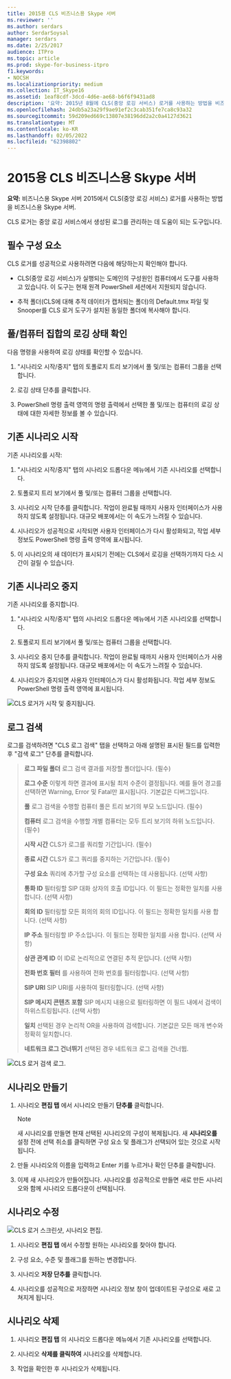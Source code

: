 ```yaml
---
title: 2015용 CLS 비즈니스용 Skype 서버
ms.reviewer: ''
ms.author: serdars
author: SerdarSoysal
manager: serdars
ms.date: 2/25/2017
audience: ITPro
ms.topic: article
ms.prod: skype-for-business-itpro
f1.keywords:
- NOCSH
ms.localizationpriority: medium
ms.collection: IT_Skype16
ms.assetid: 1eaf8cdf-3dcd-4d6e-ae68-b6f6f9431ad8
description: '요약: 2015년 8월에 CLS(중앙 로깅 서비스) 로거를 사용하는 방법을 비즈니스용 Skype 서버 있습니다.'
ms.openlocfilehash: 24db5a23a29f9ae91ef2c3cab351fe7ca8c93a32
ms.sourcegitcommit: 59d209ed669c13807e38196dd2a2c0a4127d3621
ms.translationtype: MT
ms.contentlocale: ko-KR
ms.lasthandoff: 02/05/2022
ms.locfileid: "62398802"
---
```

# <a name="cls-logger-for-skype-for-business-server-2015"></a>2015용 CLS 비즈니스용 Skype 서버
 
**요약:** 비즈니스용 Skype 서버 2015에서 CLS(중앙 로깅 서비스) 로거를 사용하는 방법을 비즈니스용 Skype 서버.
  
CLS 로거는 중앙 로깅 서비스에서 생성된 로그를 관리하는 데 도움이 되는 도구입니다.
  
## <a name="prerequisites"></a>필수 구성 요소

CLS 로거를 성공적으로 사용하려면 다음에 해당하는지 확인해야 합니다.
  
- CLS(중앙 로깅 서비스)가 실행되는 도메인의 구성원인 컴퓨터에서 도구를 사용하고 있습니다. 이 도구는 현재 원격 PowerShell 세션에서 지원되지 않습니다.
    
- 추적 폴더(CLS에 대해 추적 데이터가 캡처되는 폴더)의 Default.tmx 파일 및 Snooper를 CLS 로거 도구가 설치된 동일한 폴더에 복사해야 합니다.
    
## <a name="check-the-logging-status-of-a-set-of-poolscomputers"></a>풀/컴퓨터 집합의 로깅 상태 확인

다음 명령을 사용하여 로깅 상태를 확인할 수 있습니다.
  
1. "시나리오 시작/중지" 탭의 토폴로지 트리 보기에서 풀 및/또는 컴퓨터 그룹을 선택합니다.
    
2. 로깅 상태 단추를 클릭합니다.
    
3. PowerShell 명령 출력 영역의 명령 출력에서 선택한 풀 및/또는 컴퓨터의 로깅 상태에 대한 자세한 정보를 볼 수 있습니다.
    
## <a name="start-an-existing-scenario"></a>기존 시나리오 시작

기존 시나리오를 시작:
  
1. "시나리오 시작/중지" 탭의 시나리오 드롭다운 메뉴에서 기존 시나리오를 선택합니다.
    
2. 토폴로지 트리 보기에서 풀 및/또는 컴퓨터 그룹을 선택합니다.
    
3. 시나리오 시작 단추를 클릭합니다. 작업이 완료될 때까지 사용자 인터페이스가 사용하지 않도록 설정됩니다. 대규모 배포에서는 이 속도가 느려질 수 있습니다.
    
4. 시나리오가 성공적으로 시작되면 사용자 인터페이스가 다시 활성화되고, 작업 세부 정보도 PowerShell 명령 출력 영역에 표시됩니다.
    
5. 이 시나리오의 새 데이터가 표시되기 전에는 CLS에서 로깅을 선택하기까지 다소 시간이 걸릴 수 있습니다.
    
## <a name="stop-an-existing-scenario"></a>기존 시나리오 중지

기존 시나리오를 중지합니다.
  
1. "시나리오 시작/중지" 탭의 시나리오 드롭다운 메뉴에서 기존 시나리오를 선택합니다.
    
2. 토폴로지 트리 보기에서 풀 및/또는 컴퓨터 그룹을 선택합니다.
    
3. 시나리오 중지 단추를 클릭합니다. 작업이 완료될 때까지 사용자 인터페이스가 사용하지 않도록 설정됩니다. 대규모 배포에서는 이 속도가 느려질 수 있습니다.
    
4. 시나리오가 중지되면 사용자 인터페이스가 다시 활성화됩니다. 작업 세부 정보도 PowerShell 명령 출력 영역에 표시됩니다.
    
![CLS 로거가 시작 및 중지됩니다.](../../media/2c4a36c2-b5db-4550-a3b3-41f18e0e2f0c.png)
  
## <a name="search-for-logs"></a>로그 검색

로그를 검색하려면 "CLS 로그 검색" 탭을 선택하고 아래 설명된 표시된 필드를 입력한 후 "검색 로그" 단추를 클릭합니다.
  
> **로그 파일 폴더** 로그 검색 결과를 저장할 폴더입니다. (필수)
> 
> **로그 수준** 이렇게 하면 결과에 표시될 최저 수준이 결정됩니다. 예를 들어 경고를 선택하면 Warning, Error 및 Fatal만 표시됩니다. 기본값은 디버그입니다.
> 
> **풀** 로그 검색을 수행할 컴퓨터 풀은 트리 보기의 부모 노드입니다. (필수)
> 
> **컴퓨터** 로그 검색을 수행할 개별 컴퓨터는 모두 트리 보기의 하위 노드입니다. (필수)
> 
> **시작 시간** CLS가 로그를 쿼리할 기간입니다. (필수)
> 
> **종료 시간** CLS가 로그 쿼리를 중지하는 기간입니다. (필수)
> 
> **구성 요소** 쿼리에 추가할 구성 요소를 선택하는 데 사용됩니다. (선택 사항)
> 
> **통화 ID** 필터링할 SIP 대화 상자의 호출 ID입니다. 이 필드는 정확한 일치를 사용 합니다. (선택 사항)
> 
> **회의 ID** 필터링할 모든 회의의 회의 ID입니다. 이 필드는 정확한 일치를 사용 합니다. (선택 사항)
> 
> **IP 주소** 필터링할 IP 주소입니다. 이 필드는 정확한 일치를 사용 합니다. (선택 사항)
> 
> **상관 관계 ID** 이 ID로 논리적으로 연결된 추적 문입니다. (선택 사항)
> 
> **전화 번호 필터** 를 사용하여 전화 번호를 필터링합니다. (선택 사항)
> 
> **SIP URI** SIP URI를 사용하여 필터링합니다. (선택 사항)
> 
> **SIP 메시지 콘텐츠 포함** SIP 메시지 내용으로 필터링하면 이 필드 내에서 검색이 하위스트링됩니다. (선택 사항)
> 
> **일치** 선택된 경우 논리적 OR을 사용하여 검색합니다. 기본값은 모든 매개 변수와 정확히 일치합니다.
> 
> **네트워크 로그 건너뛰기** 선택된 경우 네트워크 로그 검색을 건너뜁.
    
![CLS 로거 검색 로그.](../../media/5793ea3c-6f5f-40ef-8b53-100da831eedf.png)
  
## <a name="create-a-scenario"></a>시나리오 만들기

1. 시나리오 **편집 탭** 에서 시나리오 만들기 **단추를** 클릭합니다.
    
    > [!NOTE]
    > 새 시나리오를 만들면 현재 선택된 시나리오의 구성이 복제됩니다. 새 **시나리오를** 설정 전에 선택 취소를 클릭하면 구성 요소 및 플래그가 선택되어 있는 것으로 시작됩니다.
  
2. 만들 시나리오의 이름을 입력하고 Enter 키를 누르거나 확인 단추를 클릭합니다.
    
3. 이제 새 시나리오가 만들어집니다. 시나리오를 성공적으로 만들면 새로 만든 시나리오와 함께 시나리오 드롭다운이 선택됩니다.
    
## <a name="modify-a-scenario"></a>시나리오 수정

![CLS 로거 스크린샷, 시나리오 편집.](../../media/abbbcac0-8a2e-48af-a22f-4fee0283a29f.png)
  
1. 시나리오 **편집 탭** 에서 수정할 원하는 시나리오를 찾아야 합니다.
    
2. 구성 요소, 수준 및 플래그를 원하는 변경합니다.
    
3. 시나리오 **저장 단추를** 클릭합니다.
    
4. 시나리오를 성공적으로 저장하면 시나리오 정보 창이 업데이트된 구성으로 새로 고쳐지게 됩니다.
    
## <a name="delete-a-scenario"></a>시나리오 삭제

1. 시나리오 **편집 탭** 의 시나리오 드롭다운 메뉴에서 기존 시나리오를 선택합니다.
    
2. 시나리오 **삭제를 클릭하여** 시나리오를 삭제합니다.
    
3. 작업을 확인한 후 시나리오가 삭제됩니다.
    

